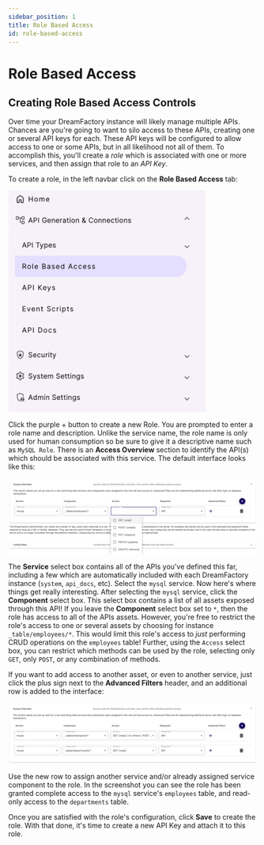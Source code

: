 ```yaml
---
sidebar_position: 1
title: Role Based Access
id: role-based-access
---
```


# Role Based Access

## Creating Role Based Access Controls

Over time your DreamFactory instance will likely manage multiple APIs. Chances are you're going to want to silo access to these APIs, creating one or several API keys for each. These API keys will be configured to allow access to one or some APIs, but in all likelihood not all of them. To accomplish this, you'll create a *role* which is associated with one or more services, and then assign that role to an *API Key*.

To create a role, in the left navbar click on the **Role Based Access** tab:

<img src="/img/database-backed-api/role-navbar.png" width="400" alt="Creating a Role for your DreamFactory API" />

Click the purple + button to create a new Role. You are prompted to enter a role name and description. Unlike the service name, the role name is only used for human consumption so be sure to give it a descriptive name such as `MySQL Role`. There is an **Access Overview** section to identify the API(s) which should be associated with this service. The default interface looks like this:

<img src="/img/database-backed-api/role-access-overview.png" width="800" alt="Name your Role" />

The **Service** select box contains all of the APIs you've defined this far, including a few which are automatically included with each DreamFactory instance (`system`, `api_docs`, etc). Select the `mysql` service. Now here's where things get really interesting. After selecting the `mysql` service, click the **Component** select box. This select box contains a list of all assets exposed through this API! If you leave the **Component** select box set to `*`, then the role has access to all of the APIs assets. However, you're free to restrict the role's access to one or several assets by choosing for instance `_table/employees/*`. This would limit this role's access to *just* performing CRUD operations on the `employees` table! Further, using the `Access` select box, you can restrict which methods can be used by the role, selecting only `GET`, only `POST`, or any combination of methods.

If you want to add access to another asset, or even to another service, just click the plus sign next to the **Advanced Filters** header, and an additional row is added to the interface:

<img src="/img/database-backed-api/mysql-role-access.png" width="800" alt="Assign a Service to the Created Role" />

Use the new row to assign another service and/or already assigned service component to the role. In the screenshot you can see the role has been granted complete access to the `mysql` service's `employees` table, and read-only access to the `departments` table.

Once you are satisfied with the role's configuration, click **Save** to create the role. With that done, it's time to create a new API Key and attach it to this role.